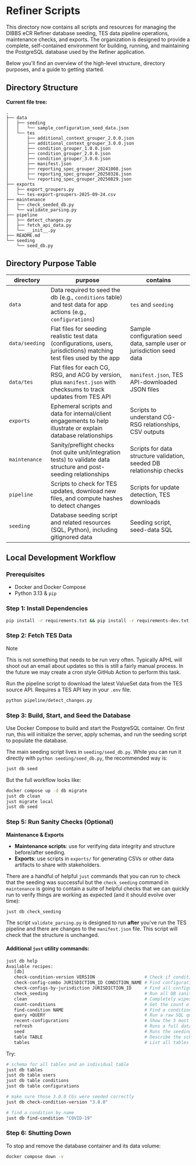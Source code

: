 # Refiner Scripts

This directory now contains all scripts and resources for managing the DIBBS eCR Refiner database seeding, TES data pipeline operations, maintenance checks, and exports. The organization is designed to provide a complete, self-contained environment for building, running, and maintaining the PostgreSQL database used by the Refiner application.

Below you'll find an overview of the high-level structure, directory purposes, and a guide to getting started.

## Directory Structure

**Current file tree:**

```
.
├── data
│   ├── seeding
│   │   └── sample_configuration_seed_data.json
│   └── tes
│       ├── additional_context_grouper_2.0.0.json
│       ├── additional_context_grouper_3.0.0.json
│       ├── condition_grouper_1.0.0.json
│       ├── condition_grouper_2.0.0.json
│       ├── condition_grouper_3.0.0.json
│       ├── manifest.json
│       ├── reporting_spec_grouper_20241008.json
│       ├── reporting_spec_grouper_20250328.json
│       └── reporting_spec_grouper_20250829.json
├── exports
│   ├── export_groupers.py
│   └── tes-export-groupers-2025-09-24.csv
├── maintenance
│   ├── check_seeded_db.py
│   └── validate_parsing.py
├── pipeline
│   ├── detect_changes.py
│   ├── fetch_api_data.py
│   └── __init__.py
├── README.md
└── seeding
    └── seed_db.py
```

## Directory Purpose Table

| directory      | purpose                                                                                                                             | contains                                                               |
| -------------- | ----------------------------------------------------------------------------------------------------------------------------------- | ---------------------------------------------------------------------- |
| `data`           | Data required to seed the db (e.g., `conditions` table) and test data for app actions (e.g., `configurations`)                     | `tes` and `seeding`                                                    |
| `data/seeding`   | Flat files for seeding realistic test data (configurations, users, jurisdictions) matching test files used by the app               | Sample configuration seed data, sample user or jurisdiction seed data   |
| `data/tes`       | Flat files for each CG, RSG, and ACG by version, plus `manifest.json` with checksums to track updates from TES API                  | `manifest.json`, TES API-downloaded JSON files                         |
| `exports`        | Ephemeral scripts and data for internal/client engagements to help illustrate or explain database relationships                      | Scripts to understand CG-RSG relationships, CSV outputs                |
| `maintenance`    | Sanity/preflight checks (not quite unit/integration tests) to validate data structure and post-seeding relationships                | Scripts for data structure validation, seeded DB relationship checks    |
| `pipeline`       | Scripts to check for TES updates, download new files, and compute hashes to detect changes                                          | Scripts for update detection, TES downloads                            |
| `seeding`        | Database seeding script and related resources (SQL, Python), including gitignored data                                              | Seeding script, seed-data SQL                                          |

## Local Development Workflow

### Prerequisites

- Docker and Docker Compose
- Python 3.13 & `pip`

### Step 1: Install Dependencies

```bash
pip install -r requirements.txt && pip install -r requirements-dev.txt
```

### Step 2: Fetch TES Data

> [!NOTE]
> This is not something that needs to be run very often. Typically APHL will shoot out an email about updates so this is still a fairly manual process. In the future we may create a cron style GitHub Action to perform this task.

Run the pipeline script to download the latest ValueSet data from the TES source API.
Requires a TES API key in your `.env` file.

```bash
python pipeline/detect_changes.py
```

### Step 3: Build, Start, and Seed the Database

Use Docker Compose to build and start the PostgreSQL container.
On first run, this will initialize the server, apply schemas, and run the seeding script to populate the database.

The main seeding script lives in `seeding/seed_db.py`.
While you can run it directly with `python seeding/seed_db.py`, the recommended way is:

```bash
just db seed
```

But the full workflow looks like:

```bash
docker compose up -d db migrate
just db clean
just migrate local
just db seed
```

### Step 5: Run Sanity Checks (Optional)

**Maintenance & Exports**

- **Maintenance scripts**: use for verifying data integrity and structure before/after seeding.
- **Exports**: use scripts in `exports/` for generating CSVs or other data artifacts to share with stakeholders.

There are a handful of helpful `just` commands that you can run to check that the seeding was successful but the `check_seeding` command in `maintenance` is going to contain a suite of helpful checks that we can quickly run to verify things are working as expected (and it should evolve over time):

```bash
just db check_seeding
```

The script `validate_parsing.py` is designed to run **after** you've run the TES pipeline and there are changes to the `manifest.json` file. This script will check that the structure is unchanged.

#### Additional `just` utility commands:

 ```bash
just db help
Available recipes:
    [db]
    check-condition-version VERSION                   # Check if conditions exist for a specific version (e.g., `just db check-condition-version 3.0.0`)
    check-config-combo JURISDICTION_ID CONDITION_NAME # Find configurations for a jurisdiction and condition name (e.g., `just db check-config-combo wa zika`)
    check-configs-by-jurisdiction JURISDICTION_ID     # Find all configurations for a specific jurisdiction (e.g., `just db check-configs-by-jurisdiction wa`)
    check_seeding                                     # Run all DB sanity checks (seeding, integrity, etc)
    clean                                             # Completely wipes the refiner local development database [alias: c]
    count-conditions                                  # Get the count of conditions, grouped by version
    find-condition NAME                               # Find a condition by its name (case-insensitive search)
    query +QUERY                                      # Run a raw SQL query against the database (e.g., `just db query "SELECT * FROM conditions LIMIT 5;"`)
    recent-configurations                             # Show the 5 most recently created configurations
    refresh                                           # Runs a full database refresh (wipe, migrate, seed)
    seed                                              # Runs the seeding script to seed the database with condition data
    table TABLE                                       # Describe the schema of a table (e.g., `just db table conditions`)
    tables                                            # List all tables in the public schema
```

Try:

```bash
# schema for all tables and an individual table
just db tables
just db table users
just db table conditions
just db table configurations
```

```bash
# make sure those 3.0.0 CGs were seeded correctly
just db check-condition-version "3.0.0"
```

```bash
# find a condition by name
just db find-condition "COVID-19"
```

### Step 6: Shutting Down

To stop and remove the database container and its data volume:

```bash
docker compose down -v
```
